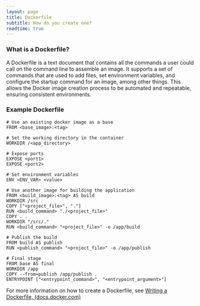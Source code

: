 ```yaml
---
layout: page
title: Dockerfile
subtitle: How do you create one?
readtime: true
---
```

### What is a Dockerfile?
A Dockerfile is a text document that contains all the commands a user could call on the command line to assemble an image. It supports a set of commands that are used to add files, set environment variables, and configure the startup command for an image, among other things. This allows the Docker image creation process to be automated and repeatable, ensuring consistent environments.

### Example Dockerfile
```
# Use an existing docker image as a base
FROM <base_image>:<tag>

# Set the working directory in the container
WORKDIR /<app_directory>

# Expose ports
EXPOSE <port1>
EXPOSE <port2>

# Set environment variables
ENV <ENV_VAR> <value>

# Use another image for building the application
FROM <build_image>:<tag> AS build
WORKDIR /src
COPY ["<project_file>", "."]
RUN <build_command> "./<project_file>"
COPY . .
WORKDIR "/src/."
RUN <build_command> "<project_file>" -o /app/build

# Publish the build
FROM build AS publish
RUN <publish_command> "<project_file>" -o /app/publish

# Final stage
FROM base AS final
WORKDIR /app
COPY --from=publish /app/publish .
ENTRYPOINT ["<entrypoint_command>", "<entrypoint_argument>"]
```
For more information on how to create a Dockerfile, see [Writing a Dockerfile, (docs.docker.com)](https://docs.docker.com/guides/docker-concepts/building-images/writing-a-dockerfile/)
